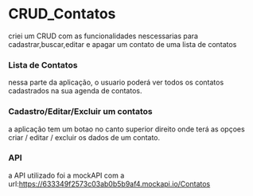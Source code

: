 # CRUD_Contatos
criei um CRUD com as funcionalidades nescessarias para cadastrar,buscar,editar e apagar um contato de uma lista de contatos

### Lista de Contatos
nessa parte da aplicação, o usuario poderá ver todos os contatos cadastrados na sua agenda de contatos.

### Cadastro/Editar/Excluir um contatos
a aplicação tem um botao no canto superior direito onde terá as opçoes criar / editar / excluir os dados de um contato.

### API
a API utilizado foi a mockAPI com a url:https://633349f2573c03ab0b5b9af4.mockapi.io/Contatos
